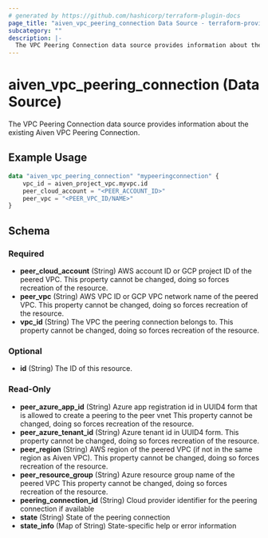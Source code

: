 ```yaml
---
# generated by https://github.com/hashicorp/terraform-plugin-docs
page_title: "aiven_vpc_peering_connection Data Source - terraform-provider-aiven"
subcategory: ""
description: |-
  The VPC Peering Connection data source provides information about the existing Aiven VPC Peering Connection.
---
```


# aiven_vpc_peering_connection (Data Source)

The VPC Peering Connection data source provides information about the existing Aiven VPC Peering Connection.

## Example Usage

```terraform
data "aiven_vpc_peering_connection" "mypeeringconnection" {
    vpc_id = aiven_project_vpc.myvpc.id
    peer_cloud_account = "<PEER_ACCOUNT_ID>"
    peer_vpc = "<PEER_VPC_ID/NAME>"
}
```

<!-- schema generated by tfplugindocs -->
## Schema

### Required

- **peer_cloud_account** (String) AWS account ID or GCP project ID of the peered VPC. This property cannot be changed, doing so forces recreation of the resource.
- **peer_vpc** (String) AWS VPC ID or GCP VPC network name of the peered VPC. This property cannot be changed, doing so forces recreation of the resource.
- **vpc_id** (String) The VPC the peering connection belongs to. This property cannot be changed, doing so forces recreation of the resource.

### Optional

- **id** (String) The ID of this resource.

### Read-Only

- **peer_azure_app_id** (String) Azure app registration id in UUID4 form that is allowed to create a peering to the peer vnet This property cannot be changed, doing so forces recreation of the resource.
- **peer_azure_tenant_id** (String) Azure tenant id in UUID4 form. This property cannot be changed, doing so forces recreation of the resource.
- **peer_region** (String) AWS region of the peered VPC (if not in the same region as Aiven VPC). This property cannot be changed, doing so forces recreation of the resource.
- **peer_resource_group** (String) Azure resource group name of the peered VPC This property cannot be changed, doing so forces recreation of the resource.
- **peering_connection_id** (String) Cloud provider identifier for the peering connection if available
- **state** (String) State of the peering connection
- **state_info** (Map of String) State-specific help or error information


